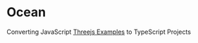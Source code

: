 # Ocean
Converting JavaScript [Threejs Examples](https://threejs.org/examples/?q=Oce#webgl_shaders_ocean) to TypeScript Projects
